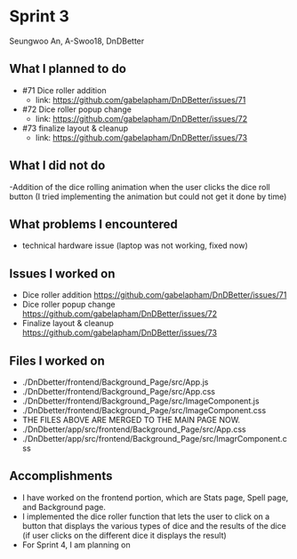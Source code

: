 # Sprint 3

Seungwoo An, A-Swoo18, DnDBetter

## What I planned to do

- #71 Dice roller addition
  - link: https://github.com/gabelapham/DnDBetter/issues/71
- #72 Dice roller popup change
  - link: https://github.com/gabelapham/DnDBetter/issues/72
- #73 finalize layout & cleanup
  - link: https://github.com/gabelapham/DnDBetter/issues/73

## What I did not do

-Addition of the dice rolling animation when the user clicks the dice roll button (I tried implementing the animation but could not get it done by time)

## What problems I encountered

- technical hardware issue (laptop was not working, fixed now)

## Issues I worked on

- Dice roller addition https://github.com/gabelapham/DnDBetter/issues/71
- Dice roller popup change https://github.com/gabelapham/DnDBetter/issues/72
- Finalize layout & cleanup https://github.com/gabelapham/DnDBetter/issues/73

## Files I worked on

- ./DnDbetter/frontend/Background_Page/src/App.js
- ./DnDbetter/frontend/Background_Page/src/App.css
- ./DnDbetter/frontend/Background_Page/src/ImageComponent.js
- ./DnDbetter/frontend/Background_Page/src/ImageComponent.css
- THE FILES ABOVE ARE MERGED TO THE MAIN PAGE NOW.
- ./DnDbetter/app/src/frontend/Background_Page/src/App.css
- ./DnDbetter/app/src/frontend/Background_Page/src/ImagrComponent.css

## Accomplishments

- I have worked on the frontend portion, which are Stats page, Spell page, and Background page.
- I implemented the dice roller function that lets the user to click on a button that displays the various types of dice and the results of the dice (if user clicks on the different dice it displays the result)
- For Sprint 4, I am planning on
